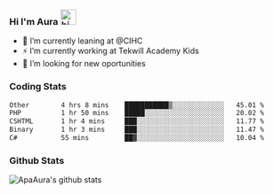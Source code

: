 ### Hi I'm Aura <img src="https://user-images.githubusercontent.com/1303154/88677602-1635ba80-d120-11ea-84d8-d263ba5fc3c0.gif" width="28px" alt="hi">

- 🔭 I’m currently leaning at @CIHC
- ⚡ I’m currently working at Tekwill Academy Kids
- 🤔 I’m looking for new oportunities


### Coding Stats

<!--START_SECTION:waka-->

```txt
Other        4 hrs 8 mins    ███████████▒░░░░░░░░░░░░░   45.01 %
PHP          1 hr 50 mins    █████░░░░░░░░░░░░░░░░░░░░   20.02 %
CSHTML       1 hr 4 mins     ███░░░░░░░░░░░░░░░░░░░░░░   11.77 %
Binary       1 hr 3 mins     ███░░░░░░░░░░░░░░░░░░░░░░   11.47 %
C#           55 mins         ██▓░░░░░░░░░░░░░░░░░░░░░░   10.04 %
```

<!--END_SECTION:waka-->

### Github Stats

![ApaAura's github stats](https://github-readme-stats.vercel.app/api?username=ApaAura&count_private=true&theme=tokyonight&hide=contribs,prs)
